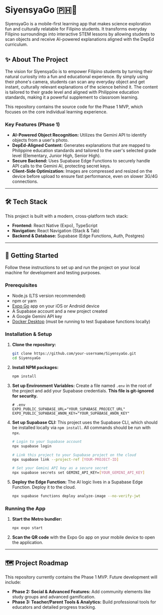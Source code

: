 # SiyensyaGo 🇵🇭🔬

SiyensyaGo is a mobile-first learning app that makes science exploration fun and culturally relatable for Filipino students. It transforms everyday Filipino surroundings into interactive STEM lessons by allowing students to scan objects and receive AI-powered explanations aligned with the DepEd curriculum.

## ✨ About The Project

The vision for SiyensyaGo is to empower Filipino students by turning their natural curiosity into a fun and educational experience. By simply using their phone's camera, students can scan any everyday object and get instant, culturally relevant explanations of the science behind it. The content is tailored to their grade level and aligned with Philippine education standards, making it a powerful supplement to classroom learning.

This repository contains the source code for the Phase 1 MVP, which focuses on the core individual learning experience.

### Key Features (Phase 1)
* **AI-Powered Object Recognition:** Utilizes the Gemini API to identify objects from a user's photo.
* **DepEd-Aligned Content:** Generates explanations that are mapped to Philippine education standards and tailored to the user's selected grade level (Elementary, Junior High, Senior High).
* **Secure Backend:** Uses Supabase Edge Functions to securely handle API calls to the Gemini AI, protecting secret keys.
* **Client-Side Optimization:** Images are compressed and resized on the device before upload to ensure fast performance, even on slower 3G/4G connections.

---
## 🛠️ Tech Stack

This project is built with a modern, cross-platform tech stack:

* **Frontend:** React Native (Expo), TypeScript
* **Navigation:** React Navigation (Stack & Tab)
* **Backend & Database:** Supabase (Edge Functions, Auth, Postgres)

---
## 🚀 Getting Started

Follow these instructions to set up and run the project on your local machine for development and testing purposes.

### Prerequisites

* Node.js (LTS version recommended)
* npm or yarn
* [Expo Go](https://expo.dev/go) app on your iOS or Android device
* A Supabase account and a new project created
* A Google Gemini API key
* [Docker Desktop](https://www.docker.com/products/docker-desktop/) (must be running to test Supabase functions locally)

### Installation & Setup

1.  **Clone the repository:**
    ```bash
    git clone https://github.com/your-username/SiyensyaGo.git
    cd SiyensyaGo
    ```

2.  **Install NPM packages:**
    ```bash
    npm install
    ```

3.  **Set up Environment Variables:**
    Create a file named `.env` in the root of the project and add your Supabase credentials. **This file is git-ignored for security.**
    ```env
    # .env
    EXPO_PUBLIC_SUPABASE_URL="YOUR_SUPABASE_PROJECT_URL"
    EXPO_PUBLIC_SUPABASE_ANON_KEY="YOUR_SUPABASE_ANON_KEY"
    ```

4.  **Set up Supabase CLI:**
    This project uses the Supabase CLI, which should be installed locally via `npm install`. All commands should be run with `npx`.
    ```bash
    # Login to your Supabase account
    npx supabase login

    # Link this project to your Supabase project on the cloud
    npx supabase link --project-ref [YOUR-PROJECT-ID]

    # Set your Gemini API key as a secure secret
    npx supabase secrets set GEMINI_API_KEY=[YOUR_GEMINI_API_KEY]
    ```

5.  **Deploy the Edge Function:**
    The AI logic lives in a Supabase Edge Function. Deploy it to the cloud.
    ```bash
    npx supabase functions deploy analyze-image --no-verify-jwt
    ```

### Running the App

1.  **Start the Metro bundler:**
    ```bash
    npx expo start
    ```
2.  **Scan the QR code** with the Expo Go app on your mobile device to open the application.

---
## 🗺️ Project Roadmap

This repository currently contains the Phase 1 MVP. Future development will include:
* **Phase 2: Social & Advanced Features:** Add community elements like study groups and advanced gamification.
* **Phase 3: Teacher/Parent Tools & Analytics:** Build professional tools for educators and detailed progress tracking.